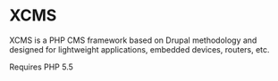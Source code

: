 # XCMS
XCMS is a PHP CMS framework based on Drupal methodology and designed for lightweight applications, embedded devices, routers, etc.

Requires PHP 5.5

